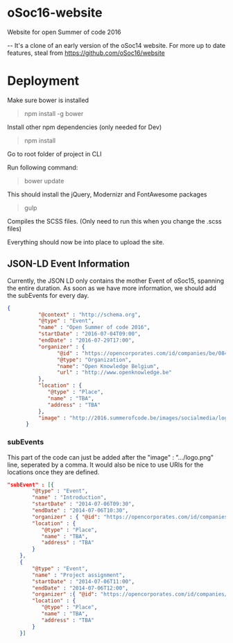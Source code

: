 oSoc16-website
==============

Website for open Summer of code 2016

-- It's a clone of an early version of the oSoc14 website. For more up to date features, steal from https://github.com/oSoc16/website

# Deployment

Make sure bower is installed

> npm install -g bower

Install other npm dependencies (only needed for Dev)

> npm install

Go to root folder of project in CLI

Run following command:

> bower update

This should install the jQuery, Modernizr and FontAwesome packages

> gulp

Compiles the SCSS files. (Only need to run this when you change the .scss files)

Everything should now be into place to upload the site.

## JSON-LD Event Information

Currently, the JSON LD only contains the mother Event of oSoc15, spanning the entire duration.
As soon as we have more information, we should add the subEvents for every day.

```json
{
          "@context" : "http://schema.org",
          "@type" : "Event",
          "name" : "Open Summer of code 2016",
          "startDate" : "2016-07-04T09:00",
          "endDate" : "2016-07-29T17:00",
          "organizer" : {
                "@id" : "https://opencorporates.com/id/companies/be/0845419930",
                "@type": "Organization",
                "name": "Open Knowledge Belgium",
                "url" : "http://www.openknowledge.be"
          },
          "location" : {
             "@type" : "Place",
             "name" : "TBA",
             "address" : "TBA"
          },
          "image" : "http://2016.summerofcode.be/images/socialmedia/logo.png"
      }
```

### subEvents

This part of the code can just be added after the  "image" : ".../logo.png" line, seperated by a comma.
It would also be nice to use URIs for the locations once they are defined.

```json
"subEvent" : [{
        "@type" : "Event",
        "name" : "Introduction",
        "startDate" : "2014-07-06T09:30",
        "endDate" : "2014-07-06T10:30",
        "organizer" : { "@id": "https://opencorporates.com/id/companies/be/0845419930"},
        "location" : { 
           "@type" : "Place",
           "name" : "TBA",
           "address" : "TBA"
        }
    }, 
    {
        "@type" : "Event",
        "name" : "Project assignment",
        "startDate" : "2014-07-06T11:00",
        "endDate" : "2014-07-06T12:00",
        "organizer" :{ "@id": "https://opencorporates.com/id/companies/be/0845419930"},
        "location" : { 
           "@type" : "Place",
           "name" : "TBA",
           "address" : "TBA"
        }
    }]
```
